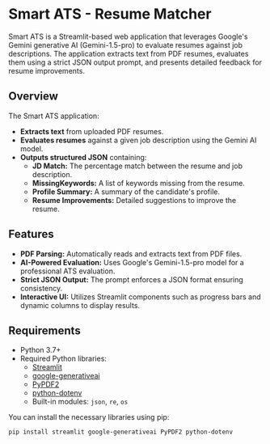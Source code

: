 # Smart ATS - Resume Matcher

Smart ATS is a Streamlit-based web application that leverages Google's Gemini generative AI (Gemini-1.5-pro) to evaluate resumes against job descriptions. The application extracts text from PDF resumes, evaluates them using a strict JSON output prompt, and presents detailed feedback for resume improvements.

## Overview

The Smart ATS application:
- **Extracts text** from uploaded PDF resumes.
- **Evaluates resumes** against a given job description using the Gemini AI model.
- **Outputs structured JSON** containing:
  - **JD Match:** The percentage match between the resume and job description.
  - **MissingKeywords:** A list of keywords missing from the resume.
  - **Profile Summary:** A summary of the candidate's profile.
  - **Resume Improvements:** Detailed suggestions to improve the resume.

## Features

- **PDF Parsing:** Automatically reads and extracts text from PDF files.
- **AI-Powered Evaluation:** Uses Google's Gemini-1.5-pro model for a professional ATS evaluation.
- **Strict JSON Output:** The prompt enforces a JSON format ensuring consistency.
- **Interactive UI:** Utilizes Streamlit components such as progress bars and dynamic columns to display results.

## Requirements

- Python 3.7+
- Required Python libraries:
  - [Streamlit](https://streamlit.io/)
  - [google-generativeai](https://pypi.org/project/google-generativeai/)
  - [PyPDF2](https://pypi.org/project/PyPDF2/)
  - [python-dotenv](https://pypi.org/project/python-dotenv/)
  - Built-in modules: `json`, `re`, `os`

You can install the necessary libraries using pip:

```bash
pip install streamlit google-generativeai PyPDF2 python-dotenv
